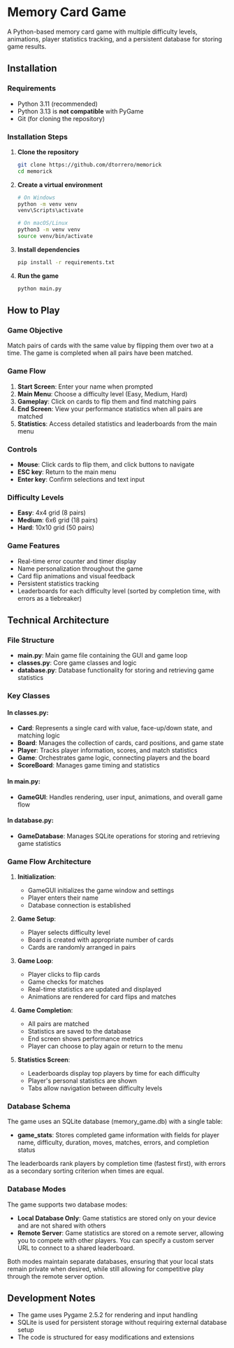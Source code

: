 # Memory Card Game

A Python-based memory card game with multiple difficulty levels, animations, player statistics tracking, and a persistent database for storing game results.

## Installation

### Requirements
- Python 3.11 (recommended)
- Python 3.13 is **not compatible** with PyGame
- Git (for cloning the repository)

### Installation Steps

1. **Clone the repository**
   ```bash
   git clone https://github.com/dtorrero/memorick
   cd memorick
   ```

2. **Create a virtual environment**
   ```bash
   # On Windows
   python -m venv venv
   venv\Scripts\activate

   # On macOS/Linux
   python3 -m venv venv
   source venv/bin/activate
   ```

3. **Install dependencies**
   ```bash
   pip install -r requirements.txt
   ```

4. **Run the game**
   ```bash
   python main.py
   ```

## How to Play

### Game Objective
Match pairs of cards with the same value by flipping them over two at a time. The game is completed when all pairs have been matched.

### Game Flow
1. **Start Screen**: Enter your name when prompted
2. **Main Menu**: Choose a difficulty level (Easy, Medium, Hard)
3. **Gameplay**: Click on cards to flip them and find matching pairs
4. **End Screen**: View your performance statistics when all pairs are matched
5. **Statistics**: Access detailed statistics and leaderboards from the main menu

### Controls
- **Mouse**: Click cards to flip them, and click buttons to navigate
- **ESC key**: Return to the main menu
- **Enter key**: Confirm selections and text input

### Difficulty Levels
- **Easy**: 4x4 grid (8 pairs)
- **Medium**: 6x6 grid (18 pairs)
- **Hard**: 10x10 grid (50 pairs)

### Game Features
- Real-time error counter and timer display
- Name personalization throughout the game
- Card flip animations and visual feedback
- Persistent statistics tracking
- Leaderboards for each difficulty level (sorted by completion time, with errors as a tiebreaker)

## Technical Architecture

### File Structure
- **main.py**: Main game file containing the GUI and game loop
- **classes.py**: Core game classes and logic
- **database.py**: Database functionality for storing and retrieving game statistics

### Key Classes

#### In classes.py:
- **Card**: Represents a single card with value, face-up/down state, and matching logic
- **Board**: Manages the collection of cards, card positions, and game state
- **Player**: Tracks player information, scores, and match statistics
- **Game**: Orchestrates game logic, connecting players and the board
- **ScoreBoard**: Manages game timing and statistics

#### In main.py:
- **GameGUI**: Handles rendering, user input, animations, and overall game flow

#### In database.py:
- **GameDatabase**: Manages SQLite operations for storing and retrieving game statistics

### Game Flow Architecture

1. **Initialization**:
   - GameGUI initializes the game window and settings
   - Player enters their name
   - Database connection is established

2. **Game Setup**:
   - Player selects difficulty level
   - Board is created with appropriate number of cards
   - Cards are randomly arranged in pairs

3. **Game Loop**:
   - Player clicks to flip cards
   - Game checks for matches
   - Real-time statistics are updated and displayed
   - Animations are rendered for card flips and matches

4. **Game Completion**:
   - All pairs are matched
   - Statistics are saved to the database
   - End screen shows performance metrics
   - Player can choose to play again or return to the menu

5. **Statistics Screen**:
   - Leaderboards display top players by time for each difficulty
   - Player's personal statistics are shown
   - Tabs allow navigation between difficulty levels

### Database Schema
The game uses an SQLite database (memory_game.db) with a single table:
- **game_stats**: Stores completed game information with fields for player name, difficulty, duration, moves, matches, errors, and completion status

The leaderboards rank players by completion time (fastest first), with errors as a secondary sorting criterion when times are equal.

### Database Modes
The game supports two database modes:
- **Local Database Only**: Game statistics are stored only on your device and are not shared with others
- **Remote Server**: Game statistics are stored on a remote server, allowing you to compete with other players. You can specify a custom server URL to connect to a shared leaderboard.

Both modes maintain separate databases, ensuring that your local stats remain private when desired, while still allowing for competitive play through the remote server option.

## Development Notes
- The game uses Pygame 2.5.2 for rendering and input handling
- SQLite is used for persistent storage without requiring external database setup
- The code is structured for easy modifications and extensions
